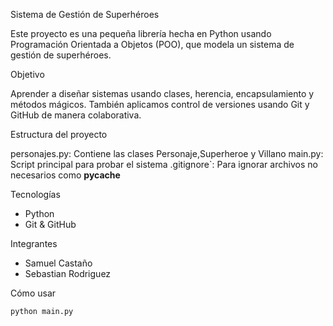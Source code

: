 Sistema de Gestión de Superhéroes

Este proyecto es una pequeña librería hecha en Python usando Programación Orientada a Objetos (POO), que modela un sistema de gestión de superhéroes.

Objetivo

Aprender a diseñar sistemas usando clases, herencia, encapsulamiento y métodos mágicos. También aplicamos control de versiones usando Git y GitHub de manera colaborativa.

Estructura del proyecto

personajes.py: Contiene las clases Personaje,Superheroe y Villano
main.py: Script principal para probar el sistema
.gitignore`: Para ignorar archivos no necesarios como __pycache__

Tecnologías

- Python
- Git & GitHub

Integrantes

- Samuel Castaño 
- Sebastian Rodriguez

Cómo usar

```bash
python main.py
